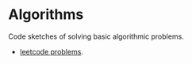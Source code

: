 Algorithms
==========

Code sketches of solving basic algorithmic problems.

 - [leetcode problems](https://github.com/lli003/algorithms/tree/master/src/main/java/lc).
